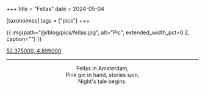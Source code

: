 +++
title = "Fellas"
date = 2024-05-04

[taxonomies]
tags = ["pics"]
+++



{{ img(path="@/blog/pics/fellas.jpg", alt="Pic", extended_width_pct=0.2, caption="") }}
<figcaption> <a href="https://www.google.com/maps/place/52%C2%B022'30.0%22N+4%C2%B053'56.4%22E/@52.375,4.8964251,17z/data=!3m1!4b1!4m4!3m3!8m2!3d52.375!4d4.899?entry=ttu">52.375000, 4.899000</a></figcaption>


 

 ---


<center>Fellas in Amsterdam, </center>

<center>Pink gin in hand, stories spin, </center>

<center>Night's tale begins. </center>


